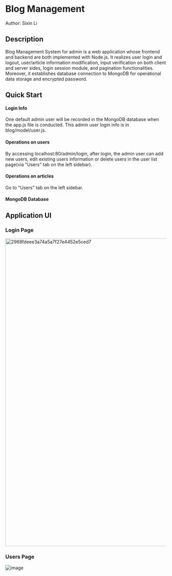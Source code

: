 # Blog Management
Author: Sixin Li

## Description
Blog Management System for admin is a web application whose frontend and backend are both implemented with Node.js. It realizes user login and logout, user/article information modification, input verification on both client and server sides, login session module, and pagination functionalities. Moreover, it establishes database connection to MongoDB for operational data storage and encrypted password.

## Quick Start
#### Login Info
One default admin user will be recorded in the MongoDB database when the app.js file is conducted. This admin user login info is in blog/model/user.js.

#### Operations on users
By accessing localhost:80/admin/login, after login, the admin user can add new users, edit existing users information or delete users in the user list page(via "Users" tab on the left sidebar).

#### Operations on articles
Go to "Users" tab on the left sidebar.

#### MongoDB Database




## Application UI
### Login Page
<img width="960" alt="2968fdeee3a74a5a7f27e4452e5ced7" src="https://user-images.githubusercontent.com/45926850/148710541-9e878602-c6e4-4e6f-ba3a-a743a8108269.png">

### Users Page
![image](https://user-images.githubusercontent.com/45926850/148710533-4323820f-5a61-4c2a-8fa9-62a92fe00db4.png)
